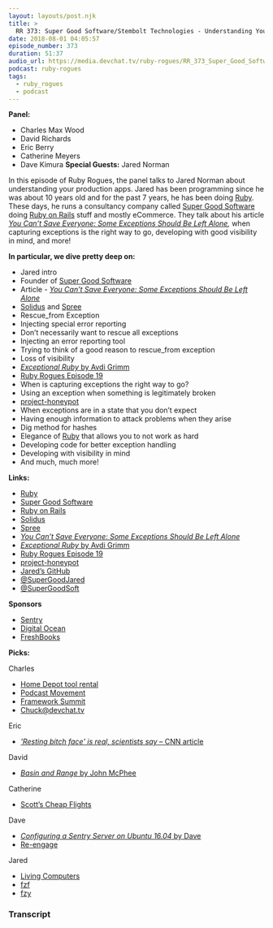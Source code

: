 ```yaml
---
layout: layouts/post.njk
title: >
  RR 373: Super Good Software/Stembolt Technologies - Understanding Your Production Apps with Jared Norman
date: 2018-08-01 04:05:57
episode_number: 373
duration: 51:37
audio_url: https://media.devchat.tv/ruby-rogues/RR_373_Super_Good_Software_Stembolt_Technologies_Understanding_Your_Production_Apps_with_Jared_Norman.mp3
podcast: ruby-rogues
tags:
  - ruby_rogues
  - podcast
---
```


**Panel:**

- Charles Max Wood
- David Richards
- Eric Berry
- Catherine Meyers
- Dave Kimura
  **Special Guests:** Jared Norman

In this episode of Ruby Rogues, the panel talks to Jared Norman about understanding your production apps. Jared has been programming since he was about 10 years old and for the past 7 years, he has been doing [Ruby](https://www.ruby-lang.org/en/). These days, he runs a consultancy company called [Super Good Software](https://supergood.software/) doing [Ruby on Rails](https://rubyonrails.org/) stuff and mostly eCommerce. They talk about his article [_You Can’t Save Everyone: Some Exceptions Should Be Left Alone_](https://supergood.software/you-cant-save-everyone/)_,_ when capturing exceptions is the right way to go, developing with good visibility in mind, and more!

**In particular, we dive pretty deep on:**

- Jared intro
- Founder of [Super Good Software](https://supergood.software/)
- Article - [_You Can’t Save Everyone: Some Exceptions Should Be Left Alone_](https://supergood.software/you-cant-save-everyone/)
- [Solidus](https://github.com/solidusio/solidus) and [Spree](https://github.com/spree/spree)
- Rescue_from Exception
- Injecting special error reporting
- Don’t necessarily want to rescue all exceptions
- Injecting an error reporting tool
- Trying to think of a good reason to rescue_from exception
- Loss of visibility
- [_Exceptional Ruby_ by Avdi Grimm](http://exceptionalruby.com/)
- [Ruby Rogues Episode 19](https://devchat.tv/ruby-rogues/019-rr-book-club-exceptional-ruby-with-avdi-grimm)
- When is capturing exceptions the right way to go?
- Using an exception when something is legitimately broken
- [project-honeypot](https://github.com/cmaxw/project-honeypot)
- When exceptions are in a state that you don’t expect
- Having enough information to attack problems when they arise
- Dig method for hashes
- Elegance of [Ruby](https://www.ruby-lang.org/en/) that allows you to not work as hard
- Developing code for better exception handling
- Developing with visibility in mind
- And much, much more!

**Links:**

- [Ruby](https://www.ruby-lang.org/en/)
- [Super Good Software](https://supergood.software/)
- [Ruby on Rails](https://rubyonrails.org/)
- [Solidus](https://github.com/solidusio/solidus)
- [Spree](https://github.com/spree/spree)
- [_You Can’t Save Everyone: Some Exceptions Should Be Left Alone_](https://supergood.software/you-cant-save-everyone/)
- [_Exceptional Ruby_ by Avdi Grimm](http://exceptionalruby.com/)
- [Ruby Rogues Episode 19](https://devchat.tv/ruby-rogues/019-rr-book-club-exceptional-ruby-with-avdi-grimm)
- [project-honeypot](https://github.com/cmaxw/project-honeypot)
- [Jared’s GitHub](https://github.com/jarednorman)
- [@SuperGoodJared](https://twitter.com/SuperGoodJared)
- [@SuperGoodSoft](https://twitter.com/SuperGoodSoft)

**Sponsors**

- [Sentry](https://sentry.io/welcome/)
- [Digital Ocean](https://www.digitalocean.com/)
- [FreshBooks](https://www.freshbooks.com/invoice?ref=11731&utm_source=pbm&utm_medium=affiliate-program&utm_influencer=419364&utm_campaign=podcast-influencers)

**Picks:**

Charles

- [Home Depot tool rental](https://www.homedepot.com/c/tool_and_truck_rental)
- [Podcast Movement](https://podcastmovement.com/)
- [Framework Summit](https://www.frameworksummit.com/)
- [Chuck@devchat.tv](mailto:Chuck@devchat.tv)

Eric

- [_'Resting bitch face' is real, scientists say_ – CNN article](https://www.cnn.com/2016/02/03/health/resting-bitch-face-research-irpt/index.html)

David

- [_Basin and Range_ by John McPhee](https://www.amazon.com/Basin-Range-John-McPhee/dp/0374516901)

Catherine

- [Scott’s Cheap Flights](https://scottscheapflights.com/)

Dave

- [_Configuring a Sentry Server on Ubuntu 16.04_ by Dave](https://blog.driftingruby.com/configuring-a-sentry-server-on-ubuntu-16-04-lts/)
- [Re-engage](http://marriagehelp.org/)

Jared

- [Living Computers](https://livingcomputers.org/)
- [fzf](https://github.com/junegunn/fzf)
- [fzy](https://github.com/jhawthorn/fzy)

### Transcript
